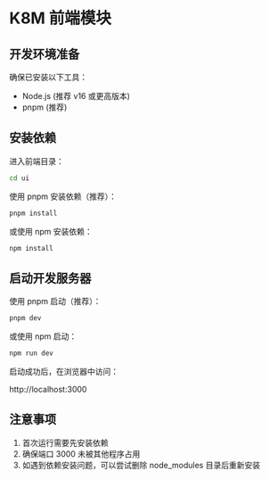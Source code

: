 # K8M 前端模块

## 开发环境准备

确保已安装以下工具：
- Node.js (推荐 v16 或更高版本)
- pnpm (推荐)

## 安装依赖

进入前端目录：

```bash
cd ui
```

使用 pnpm 安装依赖（推荐）：

```bash
pnpm install
```

或使用 npm 安装依赖：

```bash
npm install
```

## 启动开发服务器

使用 pnpm 启动（推荐）：

```bash
pnpm dev
```

或使用 npm 启动：

```bash
npm run dev
```

启动成功后，在浏览器中访问：

http://localhost:3000

## 注意事项

1. 首次运行需要先安装依赖
2. 确保端口 3000 未被其他程序占用
3. 如遇到依赖安装问题，可以尝试删除 node_modules 目录后重新安装